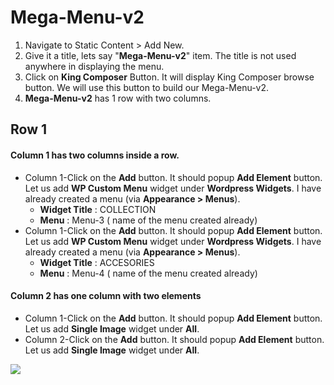 # Mega-Menu-v2
1. Navigate to Static Content > Add New.
2. Give it a title, lets say "**Mega-Menu-v2**" item. The title is not used anywhere in displaying the menu.
3. Click on **King Composer** Button. It will display King Composer browse button. We will use this button to build our Mega-Menu-v2.
4. **Mega-Menu-v2** has 1 row with two columns.


## Row 1

#### Column 1 has two columns inside a row.

* Column 1-Click on the **Add** button. It should popup **Add Element** button. Let us add **WP Custom Menu** widget under **Wordpress Widgets**. I have already created a menu (via **Appearance > Menus**).
  * **Widget Title** : COLLECTION
  * **Menu** : Menu-3 ( name of the menu created already)
* Column 1-Click on the **Add** button. It should popup **Add Element** button. Let us add **WP Custom Menu** widget under **Wordpress Widgets**. I have already created a menu (via **Appearance > Menus**).
  * **Widget Title** : ACCESORIES
  * **Menu** : Menu-4 ( name of the menu created already)

#### Column 2 has one column with two elements


* Column 1-Click on the **Add** button. It should popup **Add Element** button. Let us add **Single Image** widget under **All**.
* Column 2-Click on the **Add** button. It should popup **Add Element** button. Let us add **Single Image** widget under **All**.

![](http://transvelo.github.io/docs/bewear/images/single-image-setting.png)
